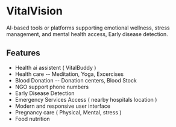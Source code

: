 <h1>VitalVision</h1>
AI-based tools or platforms supporting emotional wellness, stress management, and mental health access, Early disease detection. 

## Features

  - Health ai assistent ( VitalBuddy )
  - Health care -- Meditation, Yoga, Excercises
  - Blood Donation -- Donation centers, Blood Stock
  - NGO support phone numbers
  - Early Disease Detection
  - Emergency Services Access ( nearby hospitals location )
  - Modern and responsive user interface
  - Pregnancy care ( Physical, Mental, stress )
  - Food nutrition 

